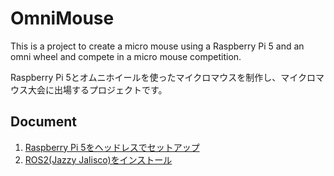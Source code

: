 # OmniMouse

This is a project to create a micro mouse using a Raspberry Pi 5 and an omni wheel and compete in a micro mouse competition.

Raspberry Pi 5とオムニホイールを使ったマイクロマウスを制作し、マイクロマウス大会に出場するプロジェクトです。

## Document

1. [Raspberry Pi 5をヘッドレスでセットアップ](docs/raspberry_pi_5_os_setup.md)
2. [ROS2(Jazzy Jalisco)をインストール](docs/ros2_setup.md)
